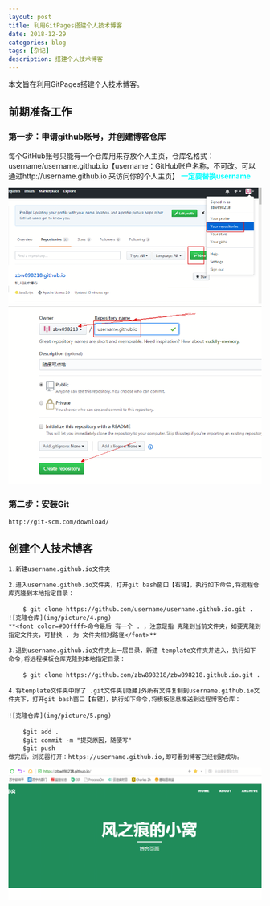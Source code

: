 ```yaml
---
layout: post
title: 利用GitPages搭建个人技术博客
date: 2018-12-29
categories: blog
tags: [杂记]
description: 搭建个人技术博客
---
```


本文旨在利用GitPages搭建个人技术博客。

## 前期准备工作

### 第一步：申请github账号，并创建博客仓库

每个GitHub账号只能有一个仓库用来存放个人主页，仓库名格式：
username/username.github.io【username：GitHub账户名称，不可改。可以通过http://username.github.io 来访问你的个人主页】
**<font color=#00ffff>一定要替换username</font>**

![创建仓库第一步](img/picture/1.png)
![创建仓库第二步](img/picture/2.png)

### 第二步：安装Git

``` Git下载地址
http://git-scm.com/download/
```

## 创建个人技术博客

```
1.新建username.github.io文件夹

```
```
2.进入username.github.io文件夹，打开git bash窗口【右键】，执行如下命令,将远程仓库克隆到本地指定目录：

	$ git clone https://github.com/username/username.github.io.git .
![克隆仓库](img/picture/4.png)
**<font color=#00ffff>命令最后 有一个 . ，注意是指 克隆到当前文件夹，如要克隆到指定文件夹，可替换 . 为 文件夹相对路径</font>**
```
```
3.退到username.github.io文件夹上一层目录，新建 template文件夹并进入，执行如下命令,将远程模板仓库克隆到本地指定目录：

	$ git clone https://github.com/zbw898218/zbw898218.github.io.git .
```
```
4.将template文件夹中除了 .git文件夹[隐藏]外所有文件复制到username.github.io文件夹下，打开git bash窗口【右键】，执行如下命令,将模板信息推送到远程博客仓库：

![克隆仓库](img/picture/5.png)

	$git add .
	$git commit -m "提交原因，随便写"
	$git push
做完后，浏览器打开：https://username.github.io,即可看到博客已经创建成功。
```

![博客页面](img/picture/3.png)

